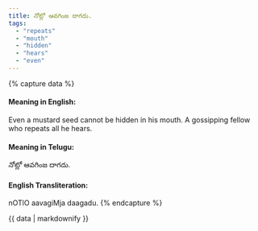 ```yaml
---
title: నోట్లో ఆవగింజ దాగదు.
tags:
  - "repeats"
  - "mouth"
  - "hidden"
  - "hears"
  - "even"
---
```


{% capture data %}
#### Meaning in English:
Even a mustard seed cannot be hidden in his mouth.
A gossipping fellow who repeats all he hears.

#### Meaning in Telugu:
నోట్లో ఆవగింజ దాగదు.

#### English Transliteration:
nOTlO aavagiMja daagadu.
{% endcapture %}

<div class="notice">{{ data | markdownify }}</div>


